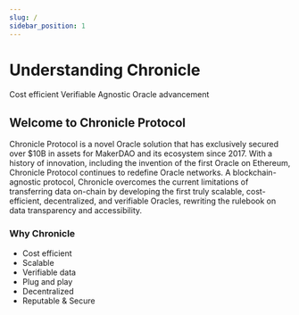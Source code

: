 ```yaml
---
slug: /
sidebar_position: 1
---
```


# Understanding Chronicle

Cost efficient
Verifiable 
Agnostic 
Oracle advancement 

## **Welcome to Chronicle Protocol**

Chronicle Protocol is a novel Oracle solution that has exclusively secured over $10B in assets for MakerDAO and its ecosystem since 2017. With a history of innovation, including the invention of the first Oracle on Ethereum, Chronicle Protocol continues to redefine Oracle networks. A blockchain-agnostic protocol, Chronicle overcomes the current limitations of transferring data on-chain by developing the first truly scalable, cost-efficient, decentralized, and verifiable Oracles, rewriting the rulebook on data transparency and accessibility.

### **Why Chronicle**

- Cost efficient
- Scalable
- Verifiable data 
- Plug and play
- Decentralized
- Reputable & Secure

